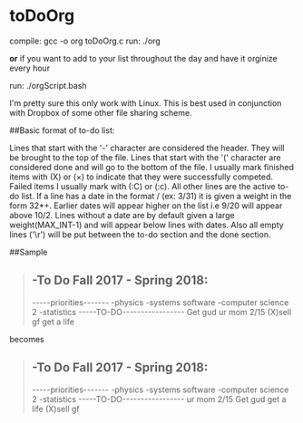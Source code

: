 # toDoOrg

compile: gcc -o org toDoOrg.c
run: ./org <my todo list name> 

**or** if you want to add to your list throughout the day and have it orginize every hour

run: ./orgScript.bash 

I'm pretty sure this only work with Linux. This is best used in conjunction with Dropbox of some other file sharing scheme. 

##Basic format of to-do list:

Lines that start with the  '-' character are considered the header. They will be brought to the top of the file. Lines that start with the '(' character are considered done and will go to the bottom of the file. I usually mark finished items with (X) or (×) to indicate that they were successfully competed. Failed items I usually mark with (:C) or (:c). All other lines are the active to-do list. If a line has a date in the format <month>/<day> (ex: 3/31) it is given a weight in the form 32*<month>+<day>. Earlier dates will appear higher on the list i.e 9/20 will appear above 10/2. Lines without a date are by default given a large weight(MAX_INT-1) and will appear below lines with dates. Also all empty lines ('\r') will be put between the to-do section and the done section.

##Sample

>-To Do Fall 2017 - Spring 2018:
>-------------------------------
>-----priorities-------
>-physics 
>-systems software 
>-computer science 2
>-statistics
>-----TO-DO-----------------
>Get gud
>ur mom 2/15
>(X)sell gf
>get a life


becomes


>-To Do Fall 2017 - Spring 2018:
>-------------------------------
>-----priorities-------
>-physics 
>-systems software 
>-computer science 2
>-statistics
>-----TO-DO-----------------
>ur mom 2/15
>Get gud
>get a life
>(X)sell gf

    

